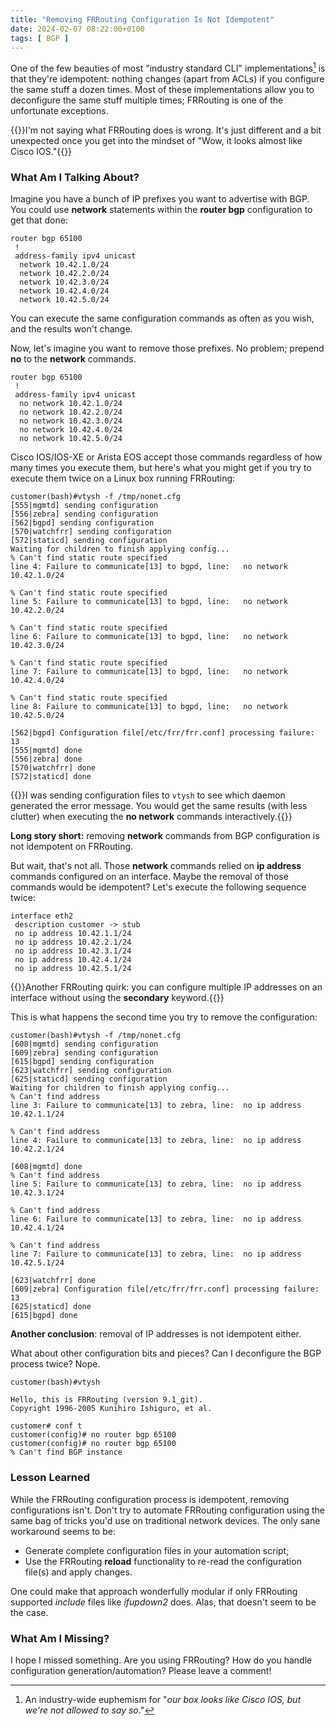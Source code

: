 ```yaml
---
title: "Removing FRRouting Configuration Is Not Idempotent"
date: 2024-02-07 08:22:00+0100
tags: [ BGP ]
---
```

One of the few beauties of most "industry standard CLI" implementations[^ISC] is that they're idempotent: nothing changes (apart from ACLs) if you configure the same stuff a dozen times. Most of these implementations allow you to deconfigure the same stuff multiple times; FRRouting is one of the unfortunate exceptions.

{{<note>}}I'm not saying what FRRouting does is wrong. It's just different and a bit unexpected once you get into the mindset of "Wow, it looks almost like Cisco IOS."{{</note>}}

[^ISC]: An industry-wide euphemism for "_our box looks like Cisco IOS, but we're not allowed to say so_."

### What Am I Talking About?

Imagine you have a bunch of IP prefixes you want to advertise with BGP. You could use **network** statements within the **router bgp** configuration to get that done:
<!--more-->
```
router bgp 65100
 !
 address-family ipv4 unicast
  network 10.42.1.0/24
  network 10.42.2.0/24
  network 10.42.3.0/24
  network 10.42.4.0/24
  network 10.42.5.0/24
```

You can execute the same configuration commands as often as you wish, and the results won't change.

Now, let's imagine you want to remove those prefixes. No problem; prepend **no** to the **network** commands.

```
router bgp 65100
 !
 address-family ipv4 unicast
  no network 10.42.1.0/24
  no network 10.42.2.0/24
  no network 10.42.3.0/24
  no network 10.42.4.0/24
  no network 10.42.5.0/24
```

Cisco IOS/IOS-XE or Arista EOS accept those commands regardless of how many times you execute them, but here's what you might get if you try to execute them twice on a Linux box running FRRouting:

```
customer(bash)#vtysh -f /tmp/nonet.cfg
[555|mgmtd] sending configuration
[556|zebra] sending configuration
[562|bgpd] sending configuration
[570|watchfrr] sending configuration
[572|staticd] sending configuration
Waiting for children to finish applying config...
% Can't find static route specified
line 4: Failure to communicate[13] to bgpd, line:   no network 10.42.1.0/24

% Can't find static route specified
line 5: Failure to communicate[13] to bgpd, line:   no network 10.42.2.0/24

% Can't find static route specified
line 6: Failure to communicate[13] to bgpd, line:   no network 10.42.3.0/24

% Can't find static route specified
line 7: Failure to communicate[13] to bgpd, line:   no network 10.42.4.0/24

% Can't find static route specified
line 8: Failure to communicate[13] to bgpd, line:   no network 10.42.5.0/24

[562|bgpd] Configuration file[/etc/frr/frr.conf] processing failure: 13
[555|mgmtd] done
[556|zebra] done
[570|watchfrr] done
[572|staticd] done
```

{{<note>}}I was sending configuration files to `vtysh` to see which daemon generated the error message. You would get the same results (with less clutter) when executing the **no network** commands interactively.{{</note>}}

**Long story short:** removing **network** commands from BGP configuration is not idempotent on FRRouting.

But wait, that's not all. Those **network** commands relied on **ip address** commands configured on an interface. Maybe the removal of those commands would be idempotent? Let's execute the following sequence twice:

```
interface eth2
 description customer -> stub
 no ip address 10.42.1.1/24
 no ip address 10.42.2.1/24
 no ip address 10.42.3.1/24
 no ip address 10.42.4.1/24
 no ip address 10.42.5.1/24
```

{{<note info>}}Another FRRouting quirk: you can configure multiple IP addresses on an interface without using the **secondary** keyword.{{</note>}}

This is what happens the second time you try to remove the configuration:

```
customer(bash)#vtysh -f /tmp/nonet.cfg
[608|mgmtd] sending configuration
[609|zebra] sending configuration
[615|bgpd] sending configuration
[623|watchfrr] sending configuration
[625|staticd] sending configuration
Waiting for children to finish applying config...
% Can't find address
line 3: Failure to communicate[13] to zebra, line:  no ip address 10.42.1.1/24

% Can't find address
line 4: Failure to communicate[13] to zebra, line:  no ip address 10.42.2.1/24

[608|mgmtd] done
% Can't find address
line 5: Failure to communicate[13] to zebra, line:  no ip address 10.42.3.1/24

% Can't find address
line 6: Failure to communicate[13] to zebra, line:  no ip address 10.42.4.1/24

% Can't find address
line 7: Failure to communicate[13] to zebra, line:  no ip address 10.42.5.1/24

[623|watchfrr] done
[609|zebra] Configuration file[/etc/frr/frr.conf] processing failure: 13
[625|staticd] done
[615|bgpd] done
```

**Another conclusion**: removal of IP addresses is not idempotent either.

What about other configuration bits and pieces? Can I deconfigure the BGP process twice? Nope.

```
customer(bash)#vtysh

Hello, this is FRRouting (version 9.1_git).
Copyright 1996-2005 Kunihiro Ishiguro, et al.

customer# conf t
customer(config)# no router bgp 65100
customer(config)# no router bgp 65100
% Can't find BGP instance
```

### Lesson Learned

While the FRRouting configuration process is idempotent, removing configurations isn't. Don't try to automate FRRouting configuration using the same bag of tricks you'd use on traditional network devices. The only sane workaround seems to be:

* Generate complete configuration files in your automation script;
* Use the FRRouting **reload** functionality to re-read the configuration file(s) and apply changes.

One could make that approach wonderfully modular if only FRRouting supported *include* files like *ifupdown2* does. Alas, that doesn't seem to be the case.

### What Am I Missing?

I hope I missed something. Are you using FRRouting? How do you handle configuration generation/automation? Please leave a comment!